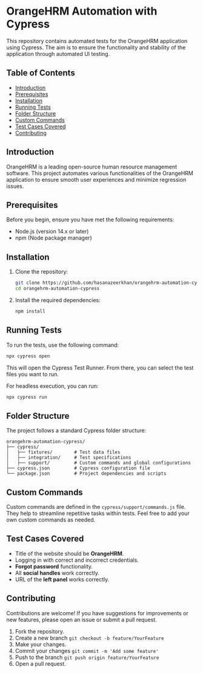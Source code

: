 # OrangeHRM Automation with Cypress

This repository contains automated tests for the OrangeHRM application using Cypress. The aim is to ensure the functionality and stability of the application through automated UI testing.

## Table of Contents

- [Introduction](#introduction)
- [Prerequisites](#prerequisites)
- [Installation](#installation)
- [Running Tests](#running-tests)
- [Folder Structure](#folder-structure)
- [Custom Commands](#custom-commands)
- [Test Cases Covered](#test-cases-covered)
- [Contributing](#contributing)

## Introduction

OrangeHRM is a leading open-source human resource management software. This project automates various functionalities of the OrangeHRM application to ensure smooth user experiences and minimize regression issues.

## Prerequisites

Before you begin, ensure you have met the following requirements:

- Node.js (version 14.x or later)
- npm (Node package manager)

## Installation

1. Clone the repository:

   ```bash
   git clone https://github.com/hasanazeerkhan/orangehrm-automation-cypress.git
   cd orangehrm-automation-cypress
   ```

2. Install the required dependencies:

   ```bash
   npm install
   ```

## Running Tests

To run the tests, use the following command:

```bash
npx cypress open
```

This will open the Cypress Test Runner. From there, you can select the test files you want to run.

For headless execution, you can run:

```bash
npx cypress run
```

## Folder Structure

The project follows a standard Cypress folder structure:

```
orangehrm-automation-cypress/
├── cypress/
│   ├── fixtures/        # Test data files
│   ├── integration/     # Test specifications
│   ├── support/         # Custom commands and global configurations
├── cypress.json         # Cypress configuration file
└── package.json         # Project dependencies and scripts
```

## Custom Commands

Custom commands are defined in the `cypress/support/commands.js` file. They help to streamline repetitive tasks within tests. Feel free to add your own custom commands as needed.

## Test Cases Covered

- Title of the website should be **OrangeHRM**.
- Logging in with correct and incorrect credentials.
- **Forgot password** functionality.
- All **social handles** work correctly.
- URL of the **left panel** works correctly.

## Contributing

Contributions are welcome! If you have suggestions for improvements or new features, please open an issue or submit a pull request.

1. Fork the repository.
2. Create a new branch `git checkout -b feature/YourFeature`
3. Make your changes.
4. Commit your changes `git commit -m 'Add some feature'`
5. Push to the branch `git push origin feature/YourFeature`
6. Open a pull request.